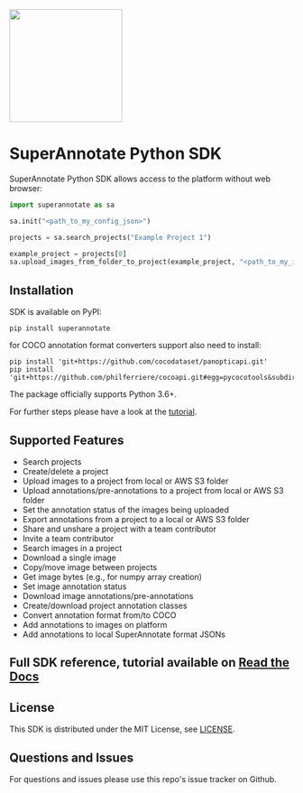 <img src="./docs/source/sa_logo.png" width="200">

# SuperAnnotate Python SDK

SuperAnnotate Python SDK allows access to the platform without
 web browser:

```python
import superannotate as sa

sa.init("<path_to_my_config_json>")

projects = sa.search_projects("Example Project 1")

example_project = projects[0]
sa.upload_images_from_folder_to_project(example_project, "<path_to_my_images_folder>")
```

## Installation

SDK is available on PyPI:
 
```console
pip install superannotate
```

for COCO annotation format converters support also need to install:

```console
pip install 'git+https://github.com/cocodataset/panopticapi.git'
pip install 'git+https://github.com/philferriere/cocoapi.git#egg=pycocotools&subdirectory=PythonAPI'
```


The package officially supports Python 3.6+.

For further steps please have a look at the [tutorial](https://superannotate.readthedocs.io/en/latest/tutorial.sdk.html).

## Supported Features

- Search projects
- Create/delete a project
- Upload images to a project from local or AWS S3 folder
- Upload annotations/pre-annotations to a project from local or AWS S3 folder
- Set the annotation status of the images being uploaded
- Export annotations from a project to a local or AWS S3 folder
- Share and unshare a project with a team contributor
- Invite a team contributor
- Search images in a project
- Download a single image
- Copy/move image between projects
- Get image bytes (e.g., for numpy array creation)
- Set image annotation status
- Download image annotations/pre-annotations
- Create/download project annotation classes
- Convert annotation format from/to COCO
- Add annotations to images on platform
- Add annotations to local SuperAnnotate format JSONs

## Full SDK reference, tutorial available on [Read the Docs](https://superannotate.readthedocs.io)

## License

This SDK is distributed under the MIT License, see [LICENSE](./LICENSE).

## Questions and Issues

For questions and issues please use this repo's issue tracker on Github.
